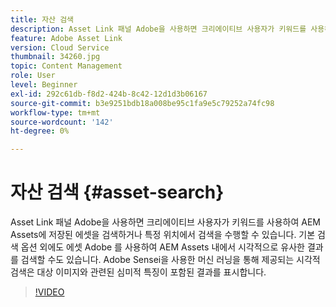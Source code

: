 ```yaml
---
title: 자산 검색
description: Asset Link 패널 Adobe을 사용하면 크리에이티브 사용자가 키워드를 사용하여 AEM Assets에 저장된 에셋을 검색하거나 특정 위치에서 검색을 수행할 수 있습니다. 기본 검색 옵션 외에도 에셋 Adobe 를 사용하여 AEM Assets 내에서 시각적으로 유사한 결과를 검색할 수도 있습니다. Adobe Sensei을 사용한 머신 러닝을 통해 제공되는 시각적 검색은 대상 이미지와 관련된 심미적 특징이 포함된 결과를 표시합니다.
feature: Adobe Asset Link
version: Cloud Service
thumbnail: 34260.jpg
topic: Content Management
role: User
level: Beginner
exl-id: 292c61db-f8d2-424b-8c42-12d1d3b06167
source-git-commit: b3e9251bdb18a008be95c1fa9e5c79252a74fc98
workflow-type: tm+mt
source-wordcount: '142'
ht-degree: 0%

---
```


# 자산 검색 {#asset-search}

Asset Link 패널 Adobe을 사용하면 크리에이티브 사용자가 키워드를 사용하여 AEM Assets에 저장된 에셋을 검색하거나 특정 위치에서 검색을 수행할 수 있습니다. 기본 검색 옵션 외에도 에셋 Adobe 를 사용하여 AEM Assets 내에서 시각적으로 유사한 결과를 검색할 수도 있습니다. Adobe Sensei을 사용한 머신 러닝을 통해 제공되는 시각적 검색은 대상 이미지와 관련된 심미적 특징이 포함된 결과를 표시합니다.

>[!VIDEO](https://video.tv.adobe.com/v/34260?quality=12&learn=on)
